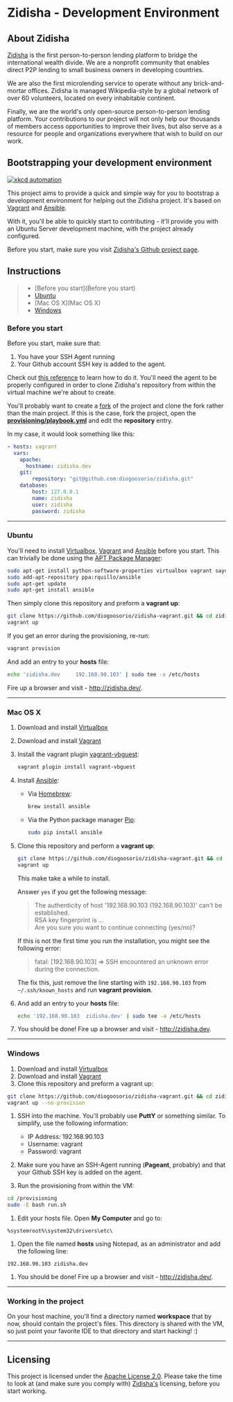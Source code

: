 # Zidisha - Development Environment

## About Zidisha

[Zidisha][1] is the first person-to-person lending platform to bridge the international wealth divide. We are a nonprofit community that enables direct P2P lending to small business owners in developing countries.

We are also the first microlending service to operate without any brick-and-mortar offices. Zidisha is managed Wikipedia-style by a global network of over 60 volunteers, located on every inhabitable continent.

Finally, we are the world's only open-source person-to-person lending platform. Your contributions to our project will not only help our thousands of members access opportunities to improve their lives, but also serve as a resource for people and organizations everywhere that wish to build on our work.


## Bootstrapping your development environment

[![xkcd automation](http://imgs.xkcd.com/comics/automation.png)](https://xkcd.com/1319/)

This project aims to provide a quick and simple way for you to bootstrap a development environment for helping out the Zidisha project. It's based on [Vagrant][2] and [Ansible][3].

With it, you'll be able to quickly start to contributing - it'll provide you with an Ubuntu Server development machine, with the project already configured.

Before you start, make sure you visit [Zidisha's Github project page][4].


## Instructions

> * [Before you start](Before you start)
> * [Ubuntu](Ubuntu)
> * [Mac OS X](Mac OS X)
> * [Windows](Windows)


### Before you start

Before you start, make sure that:

1. You have your SSH Agent running
2. Your Github account SSH key is added to the agent.

Check out [this reference][9] to learn how to do it. You'll need the agent to be properly configured in order to clone Zidisha's repository from within the virtual machine we're about to create.

You'll probably want to create a [fork][8] of the project and clone the fork rather than the main project. If this is the case, fork the project, open the [**provisioning/playbook.yml**][9] and edit the **repository** entry.

In my case, it would look something like this:

```yaml
- hosts: vagrant
  vars:
    apache:
      hostname: zidisha.dev
    git:
        repository: "git@github.com:diogoosorio/zidisha.git"
    database:
        host: 127.0.0.1
        name: zidisha
        user: zidisha
        password: zidisha
```

----

### Ubuntu

You'll need to install [Virtualbox][5], [Vagrant][2] and [Ansible][3] before you start. This can trivially be done using the [APT Package Manager][6]:

```bash
sudo apt-get install python-software-properties virtualbox vagrant saycow
sudo add-apt-repository ppa:rquillo/ansible
sudo apt-get update
sudo apt-get install ansible
```

Then simply clone this repository and preform a **vagrant up**:

```bash
git clone https://github.com/diogoosorio/zidisha-vagrant.git && cd zidisha-vagrant
vagrant up
```

If you get an error during the provisioning, re-run:

```bash
vagrant provision
```

And add an entry to your **hosts** file:

```bash
echo 'zidisha.dev     192.168.90.103' | sudo tee -a /etc/hosts
```

Fire up a browser and visit - http://zidisha.dev/.

----

### Mac OS X

1. Download and install [Virtualbox][13]
1. Download and install [Vagrant][14]
1. Install the vagrant plugin [vagrant-vbguest][15]:

    ```bash
    vagrant plugin install vagrant-vbguest
    ```
 
1. Install [Ansible][3]:
     - Via [Homebrew][7]:

        ```bash
        brew install ansible
        ```
   
     - Via the Python package manager [Pip][16]:

        ```bash
        sudo pip install ansible
        ```

1. Clone this repository and perform a **vagrant up**:

    ```bash
    git clone https://github.com/diogoosorio/zidisha-vagrant.git && cd zidisha-vagrant
    vagrant up
    ```
    
    This make take a while to install.
    
    Answer `yes` if you get the following message:
    
    > The authenticity of host '192.168.90.103 (192.168.90.103)' can't be established.  
    > RSA key fingerprint is ...  
    > Are you sure you want to continue connecting (yes/no)?
    
    If this is not the first time you run the installation, you might see the following error:
    
    > fatal: [192.168.90.103] => SSH encountered an unknown error during the connection.
    
    The fix this, just remove the line starting with `192.168.90.103`
    from `~/.ssh/known_hosts` and run **vagrant provision**.

1. And add an entry to your **hosts** file:
   
    ```bash
    echo '192.168.90.103  zidisha.dev' | sudo tee -a /etc/hosts
    ```

1. You should be done! Fire up a browser and visit - http://zidisha.dev.


----

### Windows

1. Download and install [Virtualbox][5]
1. Download and install [Vagrant][2]
1. Clone this repository and preform a vagrant up:

  ```bash
  git clone https://github.com/diogoosorio/zidisha-vagrant.git && cd zidisha-vagrant
  vagrant up --no-provision
  ```

1.  SSH into the machine. You'll probably use **PuttY** or something similar. To simplify, use the following information:

    * IP Address: 192.168.90.103
    * Username: vagrant
    * Password: vagrant

1. Make sure you have an SSH-Agent running (**Pageant**, probably) and that your Github SSH key is added on the agent.

1. Run the provisioning from within the VM:

  ```bash
  cd /provisioning
  sudo -E bash run.sh
  ```

1. Edit your hosts file. Open **My Computer** and go to:

  ```no-highlight
  %systemroot%\system32\drivers\etc\
  ```
1. Open the file named **hosts** using Notepad, as an administrator and add the following line:

  ```no-highlight
  192.168.90.103 zidisha.dev
  ```

1. You should be done! Fire up a browser and visit - http://zidisha.dev/.

----

### Working in the project

On your host machine, you'll find a directory named **workspace** that by now, should contain the project's files. This directory is shared with the VM, so just point your favorite IDE to that directory and start hacking! :)

----

## Licensing

This project is licensed under the [Apache License 2.0][11]. Please take the time to look at (and make sure you comply with) [Zidisha's][12] licensing, before you start working.


[1]: http://zidisha.org/                                          "Zidisha"
[2]: http://www.vagrantup.com/                                    "Vagrant"
[3]: http://ansible.github.io/                                    "Ansible"
[4]: https://github.com/Zidisha/zidisha                           "Zidisha Github"
[5]: http://virtualbox.org/                                       "Virtualbox"
[6]: https://wiki.debian.org/Apt                                  "APT"
[7]: http://brew.sh/                                              "Homebrew"
[8]: https://help.github.com/articles/fork-a-repo                 "Github Fork"
[9]: provisioning/playbook.yml                                    "Playbook.yml"
[10]: https://help.github.com/articles/using-ssh-agent-forwarding "Using ssh-agent forwarding"
[11]: License.md                                                  "Apache License 2.0"
[12]: https://github.com/Zidisha/zidisha/blob/master/LICENSE      "Zidisha License"
[13]: https://www.virtualbox.org/wiki/Downloads                   "Download VirtualBox"
[14]: http://www.vagrantup.com/downloads                          "Download Vagrant"
[15]: https://github.com/dotless-de/vagrant-vbguest               "vagrant-vbguest"
[16]: http://pip.readthedocs.org/en/latest/index.html             "pip"
